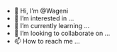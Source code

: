 - 👋 Hi, I’m @Wageni
- 👀 I’m interested in ...
- 🌱 I’m currently learning ...
- 💞️ I’m looking to collaborate on ...
- 📫 How to reach me ...

<!---
Wageni/Wageni is a ✨ special ✨ repository because its `README.md` (this file) appears on your GitHub profile.
You can click the Preview link to take a look at your changes.
--->
